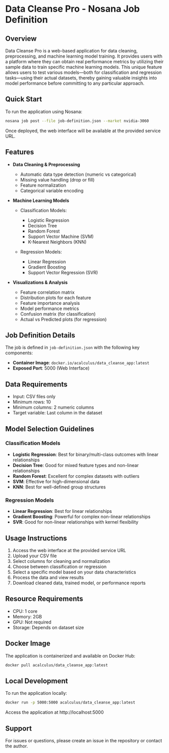 # Data Cleanse Pro - Nosana Job Definition

## Overview
Data Cleanse Pro is a web-based application for data cleaning, preprocessing, and machine learning model training. It provides users with a platform where they can obtain real performance metrics by utilizing their sample data to train specific machine learning models. This unique feature allows users to test various models—both for classification and regression tasks—using their actual datasets, thereby gaining valuable insights into model performance before committing to any particular approach.

## Quick Start
To run the application using Nosana:

```bash
nosana job post --file job-definition.json --market nvidia-3060
```

Once deployed, the web interface will be available at the provided service URL.

## Features
- **Data Cleaning & Preprocessing**
  - Automatic data type detection (numeric vs categorical)
  - Missing value handling (drop or fill)
  - Feature normalization
  - Categorical variable encoding

- **Machine Learning Models**
  - Classification Models:
    - Logistic Regression
    - Decision Tree
    - Random Forest
    - Support Vector Machine (SVM)
    - K-Nearest Neighbors (KNN)
  
  - Regression Models:
    - Linear Regression
    - Gradient Boosting
    - Support Vector Regression (SVR)

- **Visualizations & Analysis**
  - Feature correlation matrix
  - Distribution plots for each feature
  - Feature importance analysis
  - Model performance metrics
  - Confusion matrix (for classification)
  - Actual vs Predicted plots (for regression)

## Job Definition Details
The job is defined in `job-definition.json` with the following key components:

- **Container Image**: `docker.io/acalculus/data_cleanse_app:latest`
- **Exposed Port**: 5000 (Web Interface)

## Data Requirements
- Input: CSV files only
- Minimum rows: 10
- Minimum columns: 2 numeric columns
- Target variable: Last column in the dataset

## Model Selection Guidelines
### Classification Models
- **Logistic Regression**: Best for binary/multi-class outcomes with linear relationships
- **Decision Tree**: Good for mixed feature types and non-linear relationships
- **Random Forest**: Excellent for complex datasets with outliers
- **SVM**: Effective for high-dimensional data
- **KNN**: Best for well-defined group structures

### Regression Models
- **Linear Regression**: Best for linear relationships
- **Gradient Boosting**: Powerful for complex non-linear relationships
- **SVR**: Good for non-linear relationships with kernel flexibility

## Usage Instructions
1. Access the web interface at the provided service URL
2. Upload your CSV file
3. Select columns for cleaning and normalization
4. Choose between classification or regression
5. Select a specific model based on your data characteristics
6. Process the data and view results
7. Download cleaned data, trained model, or performance reports

## Resource Requirements
- CPU: 1 core
- Memory: 2GB
- GPU: Not required
- Storage: Depends on dataset size

## Docker Image
The application is containerized and available on Docker Hub:
```bash
docker pull acalculus/data_cleanse_app:latest
```

## Local Development
To run the application locally:
```bash
docker run -p 5000:5000 acalculus/data_cleanse_app:latest
```
Access the application at http://localhost:5000

## Support
For issues or questions, please create an issue in the repository or contact the author. 
